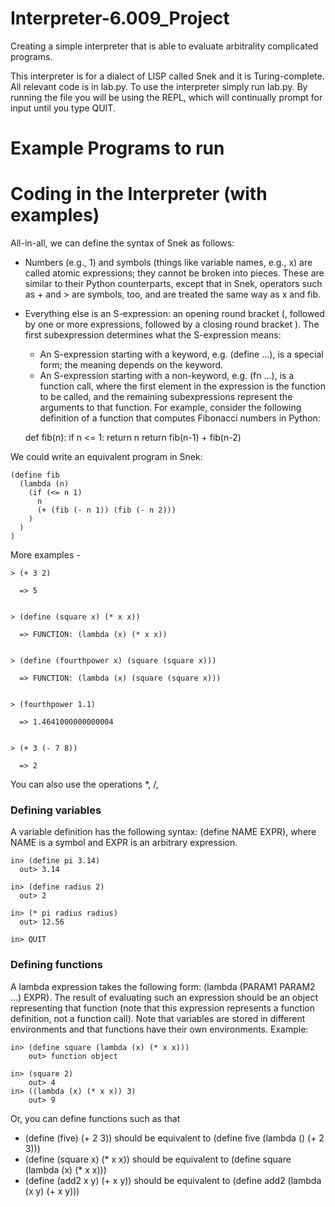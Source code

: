 # Interpreter-6.009_Project
 Creating a simple interpreter that is able to evaluate arbitrality complicated programs. 
 
 This interpreter is for a dialect of LISP called Snek and it is Turing-complete. All relevant code is in lab.py. To use the interpreter simply run lab.py. By running the file you will be using the REPL, which will continually prompt for input until you type QUIT. 
 
# Example Programs to run 

# Coding in the Interpreter (with examples)
 
All-in-all, we can define the syntax of Snek as follows:

- Numbers (e.g., 1) and symbols (things like variable names, e.g., x) are called atomic expressions; they cannot be broken into pieces. These are similar to their Python counterparts, except that in Snek, operators such as + and > are symbols, too, and are treated the same way as x and fib.
- Everything else is an S-expression: an opening round bracket (, followed by one or more expressions, followed by a closing round bracket ). The first subexpression determines what the S-expression means:
   - An S-expression starting with a keyword, e.g. (define ...), is a special form; the meaning depends on the keyword.
   - An S-expression starting with a non-keyword, e.g. (fn ...), is a function call, where the first element in the expression is the function to be called, and the remaining subexpressions represent the arguments to that function.
For example, consider the following definition of a function that computes Fibonacci numbers in Python:

    def fib(n):
        if n <= 1:
            return n
        return fib(n-1) + fib(n-2)
    
We could write an equivalent program in Snek:

    (define fib
      (lambda (n)
        (if (<= n 1)
          n
          (+ (fib (- n 1)) (fib (- n 2)))
        )
      )
    )
More examples - 

    > (+ 3 2)

      => 5


    > (define (square x) (* x x))

      => FUNCTION: (lambda (x) (* x x))


    > (define (fourthpower x) (square (square x)))

      => FUNCTION: (lambda (x) (square (square x)))


    > (fourthpower 1.1)

      => 1.4641000000000004


    > (+ 3 (- 7 8))

      => 2

You can also use the operations *, /, 

### Defining variables
A variable definition has the following syntax: (define NAME EXPR), where NAME is a symbol and EXPR is an arbitrary expression.

    in> (define pi 3.14)
      out> 3.14

    in> (define radius 2)
      out> 2

    in> (* pi radius radius)
      out> 12.56

    in> QUIT
    
### Defining functions
A lambda expression takes the following form: (lambda (PARAM1 PARAM2 ...) EXPR). The result of evaluating such an expression should be an object representing that function (note that this expression represents a function definition, not a function call). Note that variables are stored in different environments and that functions have their own environments. Example: 

    in> (define square (lambda (x) (* x x)))
        out> function object

    in> (square 2)
        out> 4
    in> ((lambda (x) (* x x)) 3)
        out> 9
        
Or, you can define functions such as that
  - (define (five) (+ 2 3)) should be equivalent to (define five (lambda () (+ 2 3)))
  - (define (square x) (* x x)) should be equivalent to (define square (lambda (x) (* x x)))
  - (define (add2 x y) (+ x y)) should be equivalent to (define add2 (lambda (x y) (+ x y)))
